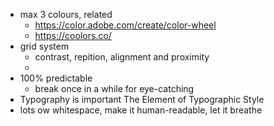 - max 3 colours, related
   - https://color.adobe.com/create/color-wheel
   - https://coolors.co/
- grid system
   - contrast, repition, alignment and proximity
   - 
- 100% predictable
   - break once in a while for eye-catching
- Typography is important The Element of Typographic Style
- lots ow whitespace, make it human-readable, let it breathe
